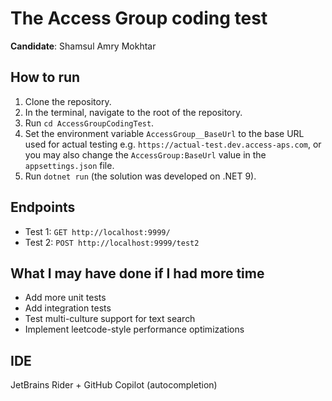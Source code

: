 # The Access Group coding test

**Candidate**: Shamsul Amry Mokhtar

## How to run
1. Clone the repository.
2. In the terminal, navigate to the root of the repository.
3. Run `cd AccessGroupCodingTest`.
4. Set the environment variable `AccessGroup__BaseUrl` to the base URL used for actual testing e.g. `https://actual-test.dev.access-aps.com`, or you may also change the `AccessGroup:BaseUrl` value in the `appsettings.json` file.
4. Run `dotnet run` (the solution was developed on .NET 9).

## Endpoints
- Test 1: `GET http://localhost:9999/`
- Test 2: `POST http://localhost:9999/test2`

## What I may have done if I had more time
- Add more unit tests
- Add integration tests
- Test multi-culture support for text search
- Implement leetcode-style performance optimizations

## IDE
JetBrains Rider + GitHub Copilot (autocompletion)